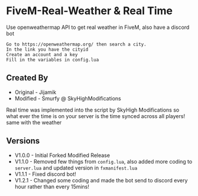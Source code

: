 # FiveM-Real-Weather & Real Time
Use openweathermap API to get real weather in FiveM, also have a discord bot

```
Go to https://openweathermap.org/ then search a city.
In the link you have the cityid
Create an account and a key
Fill in the variables in config.lua
```

## Created By
* Original - Jijamik
* Modified - Smurfy @ SkyHighModifications

Real time was implemented into the script by SkyHigh Modifications so what ever the time is on your server is the time synced across all players! same with the weather


## Versions
* V1.0.0 - Initial Forked Modified Release
* V1.1.0 - Removed few things from `config.lua`, also added more coding to `server.lua` and updated version in `fxmanifest.lua `
* V1.1.1 - Fixed discord bot!
* V1.2.1 - Changed some coding and made the bot send to discord every hour rather than every 15mins! 
